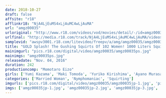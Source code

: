 ```yaml
---
date: 2018-10-27
draft: false
affsite: "r18"
afflinkr18: "NjA4LjEuMS4xLjAuMC4wLjAuMA"
url: "amgz00035"
urloriginal: "http://www.r18.com/videos/vod/movies/detail/-/id=amgz00035"
urlfinal: "http://media.r18.com/track/NjA4LjEuMS4xLjAuMC4wLjAuMA/videos/vod/movies/detail/-/id=amgz00035"
samplevid: "awspv3001.r18.com/litevideo/freepv/a/amg/amgz00035/amgz00035_dmb_w.mp4"
title: "GOLD Splash! The Gushing Squirts Of 102 Women! 1000 Liters Squirted"
mainimgurl: "pics.r18.com/digital/video/amgz00035/amgz00035ps.jpg"
mainimgs: "amgz00035ps.jpg"
releasedate: "Nov. 04, 2016"
duration: 242
productioncomp: "Momotaro Eizo"
girls: ['Yumi Kazama', 'Maki Tomoda', 'Yuriko Kirishima', 'Ayano Murasaki', 'Miko Koike', 'Hikaru Wakabayashi', 'Hotaru Akane (Anna Akitsuki)', 'Oka Fujimiya ( Yun Mayuki)', 'Yukari Kusumoto', 'Arisa Matsumoto']
categories: ['Married Woman', 'Nymphomaniac', 'Squirting']
imgurls: ['pics.r18.com/digital/video/amgz00035/amgz00035jp-1.jpg', 'pics.r18.com/digital/video/amgz00035/amgz00035jp-2.jpg', 'pics.r18.com/digital/video/amgz00035/amgz00035jp-3.jpg', 'pics.r18.com/digital/video/amgz00035/amgz00035jp-4.jpg', 'pics.r18.com/digital/video/amgz00035/amgz00035jp-5.jpg', 'pics.r18.com/digital/video/amgz00035/amgz00035jp-6.jpg', 'pics.r18.com/digital/video/amgz00035/amgz00035jp-7.jpg', 'pics.r18.com/digital/video/amgz00035/amgz00035jp-8.jpg', 'pics.r18.com/digital/video/amgz00035/amgz00035jp-9.jpg', 'pics.r18.com/digital/video/amgz00035/amgz00035jp-10.jpg', 'pics.r18.com/digital/video/amgz00035/amgz00035jp-11.jpg', 'pics.r18.com/digital/video/amgz00035/amgz00035jp-12.jpg', 'pics.r18.com/digital/video/amgz00035/amgz00035jp-13.jpg', 'pics.r18.com/digital/video/amgz00035/amgz00035jp-14.jpg', 'pics.r18.com/digital/video/amgz00035/amgz00035jp-15.jpg', 'pics.r18.com/digital/video/amgz00035/amgz00035jp-16.jpg', 'pics.r18.com/digital/video/amgz00035/amgz00035jp-17.jpg', 'pics.r18.com/digital/video/amgz00035/amgz00035jp-18.jpg', 'pics.r18.com/digital/video/amgz00035/amgz00035jp-19.jpg', 'pics.r18.com/digital/video/amgz00035/amgz00035jp-20.jpg']
imgs: ['amgz00035jp-1.jpg', 'amgz00035jp-2.jpg', 'amgz00035jp-3.jpg', 'amgz00035jp-4.jpg', 'amgz00035jp-5.jpg', 'amgz00035jp-6.jpg', 'amgz00035jp-7.jpg', 'amgz00035jp-8.jpg', 'amgz00035jp-9.jpg', 'amgz00035jp-10.jpg', 'amgz00035jp-11.jpg', 'amgz00035jp-12.jpg', 'amgz00035jp-13.jpg', 'amgz00035jp-14.jpg', 'amgz00035jp-15.jpg', 'amgz00035jp-16.jpg', 'amgz00035jp-17.jpg', 'amgz00035jp-18.jpg', 'amgz00035jp-19.jpg', 'amgz00035jp-20.jpg']
---
```

